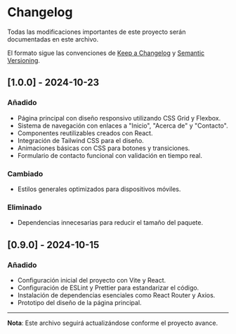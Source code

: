 # Changelog

Todas las modificaciones importantes de este proyecto serán documentadas en este archivo.

El formato sigue las convenciones de [Keep a Changelog](https://keepachangelog.com/es/1.0.0/) y [Semantic Versioning](https://semver.org/lang/es/).

## [1.0.0] - 2024-10-23
### Añadido
- Página principal con diseño responsivo utilizando CSS Grid y Flexbox.
- Sistema de navegación con enlaces a "Inicio", "Acerca de" y "Contacto".
- Componentes reutilizables creados con React.
- Integración de Tailwind CSS para el diseño.
- Animaciones básicas con CSS para botones y transiciones.
- Formulario de contacto funcional con validación en tiempo real.

### Cambiado
- Estilos generales optimizados para dispositivos móviles.

### Eliminado
- Dependencias innecesarias para reducir el tamaño del paquete.

## [0.9.0] - 2024-10-15
### Añadido
- Configuración inicial del proyecto con Vite y React.
- Configuración de ESLint y Prettier para estandarizar el código.
- Instalación de dependencias esenciales como React Router y Axios.
- Prototipo del diseño de la página principal.

---

**Nota**: Este archivo seguirá actualizándose conforme el proyecto avance.
